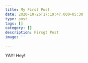 ```yaml
---
title: My First Post
date: 2020-10-26T17:19:47.000+05:30
type: post
tags: []
category: []
description: Firsgt Post
image: ''

---
```

YAY! Hey!